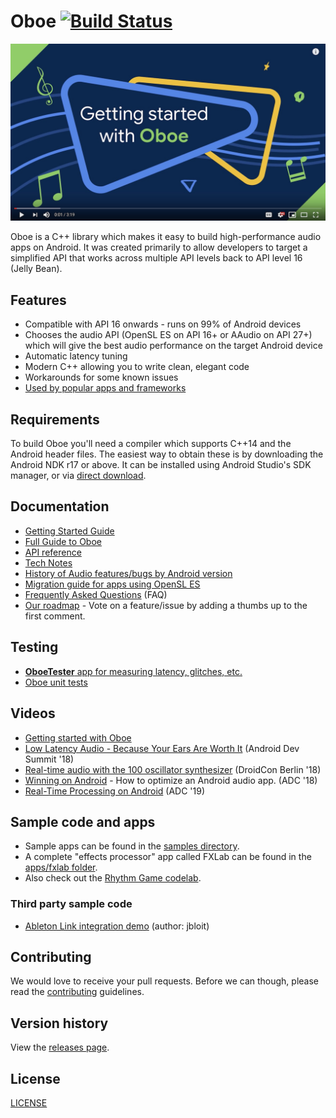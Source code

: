 # Oboe [![Build Status](https://travis-ci.org/google/oboe.svg?branch=master)](https://travis-ci.org/google/oboe)

[![Introduction to Oboe video](docs/images/getting-started-video.jpg)](https://www.youtube.com/watch?v=csfHAbr5ilI&list=PLWz5rJ2EKKc_duWv9IPNvx9YBudNMmLSa)

Oboe is a C++ library which makes it easy to build high-performance audio apps on Android. It was created primarily to allow developers to target a simplified API that works across multiple API levels back to API level 16 (Jelly Bean).

## Features
- Compatible with API 16 onwards - runs on 99% of Android devices
- Chooses the audio API (OpenSL ES on API 16+ or AAudio on API 27+) which will give the best audio performance on the target Android device
- Automatic latency tuning
- Modern C++ allowing you to write clean, elegant code
- Workarounds for some known issues
- [Used by popular apps and frameworks](docs/AppsUsingOboe.md)

## Requirements
To build Oboe you'll need a compiler which supports C++14 and the Android header files. The easiest way to obtain these is by downloading the Android NDK r17 or above. It can be installed using Android Studio's SDK manager, or via [direct download](https://developer.android.com/ndk/downloads/).

## Documentation
- [Getting Started Guide](docs/GettingStarted.md)
- [Full Guide to Oboe](docs/FullGuide.md)
- [API reference](https://google.github.io/oboe/reference)
- [Tech Notes](docs/notes/)
- [History of Audio features/bugs by Android version](docs/AndroidAudioHistory.md)
- [Migration guide for apps using OpenSL ES](docs/OpenSLESMigration.md)
- [Frequently Asked Questions](docs/FAQ.md) (FAQ)
- [Our roadmap](https://github.com/google/oboe/milestones) - Vote on a feature/issue by adding a thumbs up to the first comment.

## Testing
- [**OboeTester** app for measuring latency, glitches, etc.](https://github.com/google/oboe/tree/master/apps/OboeTester/docs)
- [Oboe unit tests](https://github.com/google/oboe/tree/master/tests)

## Videos
- [Getting started with Oboe](https://www.youtube.com/playlist?list=PLWz5rJ2EKKc_duWv9IPNvx9YBudNMmLSa)
- [Low Latency Audio - Because Your Ears Are Worth It](https://www.youtube.com/watch?v=8vOf_fDtur4) (Android Dev Summit '18)
- [Real-time audio with the 100 oscillator synthesizer](https://www.youtube.com/watch?v=J04iPJBkAKs) (DroidCon Berlin '18)
- [Winning on Android](https://www.youtube.com/watch?v=tWBojmBpS74) - How to optimize an Android audio app. (ADC '18)
- [Real-Time Processing on Android](https://youtu.be/hY9BrS2uX-c) (ADC '19)

## Sample code and apps
- Sample apps can be found in the [samples directory](samples). 
- A complete "effects processor" app called FXLab can  be found in the [apps/fxlab folder](apps/fxlab). 
- Also check out the [Rhythm Game codelab](https://codelabs.developers.google.com/codelabs/musicalgame-using-oboe/index.html#0).

### Third party sample code
- [Ableton Link integration demo](https://github.com/jbloit/AndroidLinkAudio) (author: jbloit)

## Contributing
We would love to receive your pull requests. Before we can though, please read the [contributing](CONTRIBUTING.md) guidelines.

## Version history
View the [releases page](../../releases).

## License
[LICENSE](LICENSE)

